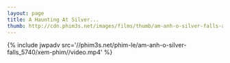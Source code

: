 ```yaml
---
layout: page
title: A Haunting At Silver...
thumb: http://cdn.phim3s.net/images/films/thumb/am-anh-o-silver-falls-a-haunting-at-silver-falls-2013.jpg
---
```

{% include jwpadv src='//phim3s.net/phim-le/am-anh-o-silver-falls_5740/xem-phim//video.mp4' %}